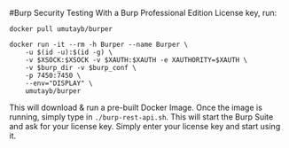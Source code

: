 #Burp Security Testing
With a Burp Professional Edition License key, run:

```
docker pull umutayb/burper

docker run -it --rm -h Burper --name Burper \
    -u $(id -u):$(id -g) \
    -v $XSOCK:$XSOCK -v $XAUTH:$XAUTH -e XAUTHORITY=$XAUTH \
    -v $burp_dir -v $burp_conf \
    -p 7450:7450 \
    --env="DISPLAY" \
    umutayb/burper
```
This will download & run a pre-built Docker Image. Once the image is running, simply type in `./burp-rest-api.sh`. This
will start the Burp Suite and ask for your license key. Simply enter your license key and start using it.
